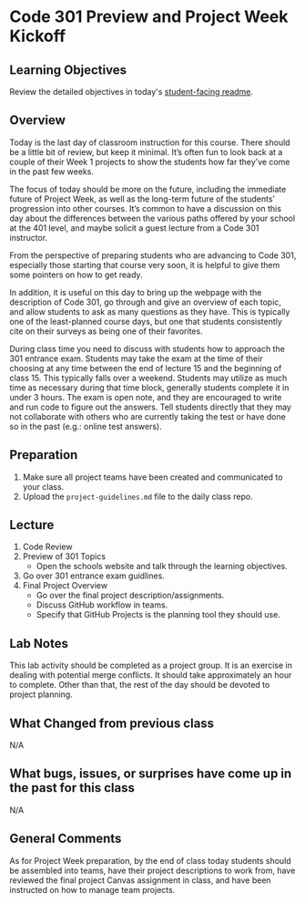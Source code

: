 # Code 301 Preview and Project Week Kickoff

## Learning Objectives

Review the detailed objectives in today's [student-facing readme](../README.md).

## Overview

Today is the last day of classroom instruction for this course. There should be a little bit of review, but keep it minimal. It’s often fun to look back at a couple of their Week 1 projects to show the students how far they’ve come in the past few weeks.

The focus of today should be more on the future, including the immediate future of Project Week, as well as the long-term future of the students’ progression into other courses. It’s common to have a discussion on this day about the differences between the various paths offered by your school at the 401 level, and maybe solicit a guest lecture from a Code 301 instructor.

From the perspective of preparing students who are advancing to Code 301, especially those starting that course very soon, it is helpful to give them some pointers on how to get ready.

In addition, it is useful on this day to bring up the webpage with the description of Code 301, go through and give an overview of each topic, and allow students to ask as many questions as they have. This is typically one of the least-planned course days, but one that students consistently cite on their surveys as being one of their favorites.

During class time you need to discuss with students how to approach the 301 entrance exam. Students may take the exam at the time of their choosing at any time between the end of lecture 15 and the beginning of class 15. This typically falls over a weekend. Students may utilize as much time as necessary during that time block, generally students complete it in under 3 hours. The exam is open note, and they are encouraged to write and run code to figure out the answers. Tell students directly that they may not collaborate with others who are currently taking the test or have done so in the past (e.g.: online test answers).

## Preparation

1. Make sure all project teams have been created and communicated to your class.
1. Upload the `project-guidelines.md` file to the daily class repo.

## Lecture

1. Code Review
1. Preview of 301 Topics
   - Open the schools website and talk through the learning objectives.
1. Go over 301 entrance exam guidlines.
1. Final Project Overview
   - Go over the final project description/assignments.
   - Discuss GitHub workflow in teams.
   - Specify that GitHub Projects is the planning tool they should use.

## Lab Notes

This lab activity should be completed as a project group. It is an exercise in dealing with potential merge conflicts. It should take approximately an hour to complete. Other than that, the rest of the day should be devoted to project planning.

## What Changed from previous class

N/A

## What bugs, issues, or surprises have come up in the past for this class

N/A

## General Comments

As for Project Week preparation, by the end of class today students should be assembled into teams, have their project descriptions to work from, have reviewed the final project Canvas assignment in class, and have been instructed on how to manage team projects.
